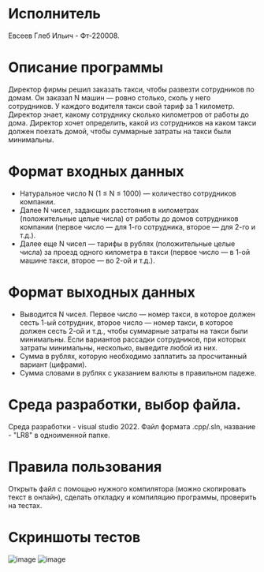 # Исполнитель
Евсеев Глеб Ильич - Фт-220008.

# Описание программы
Директор фирмы решил заказать такси, чтобы развезти сотрудников по домам. Он заказал N машин — ровно столько, сколь у него сотрудников. У каждого водителя такси свой тариф за 1 километр. Директор знает, какому сотруднику сколько километров от работы до дома. Директор хочет определить, какой из сотрудников на каком такси должен поехать домой, чтобы суммарные затраты на такси были минимальны.  

# Формат входных данных  
- Натуральное число N (1 ≤ N ≤ 1000) — количество сотрудников компании.  
- Далее N чисел, задающих расстояния в километрах (положительные целые числа) от работы до домов сотрудников компании (первое число — для 1-го сотрудника, второе — для 2-го и т.д.). 
- Далее еще N чисел — тарифы в рублях (положительные целые числа) за проезд одного километра в такси (первое число — в 1-ой машине такси, второе — во 2-ой и т.д.). 

# Формат выходных данных  
 - Выводится N чисел. Первое число — номер такси, в которое должен сесть 1-ый сотрудник, второе число — номер такси, в которое должен сесть 2-ой и т.д., чтобы суммарные затраты на такси были минимальны. Если вариантов рассадки сотрудников, при которых затраты минимальны, несколько, выведите любой из них.  
 - Сумма в рублях, которую необходимо заплатить за просчитанный вариант (цифрами). 
 - Сумма словами в рублях с указанием валюты в правильном падеже. 

# Среда разработки, выбор файла.
Среда разработки - visual studio 2022.
Файл формата .cpp/.sln, название - "LR8" в одноименной папке.

# Правила пользования
Открыть файл с помощью нужного компилятора (можно скопировать текст в онлайн), сделать откладку и компиляцию программы, проверить на тестах.

# Скриншоты тестов
![image](https://github.com/4s4ken/LR-8/assets/65232734/64c0ef96-52ce-4208-a5e0-3f0b7bb5ca8f)
![image](https://github.com/4s4ken/LR-8/assets/65232734/d76a7112-553c-4832-9b23-6a075a05d130)
